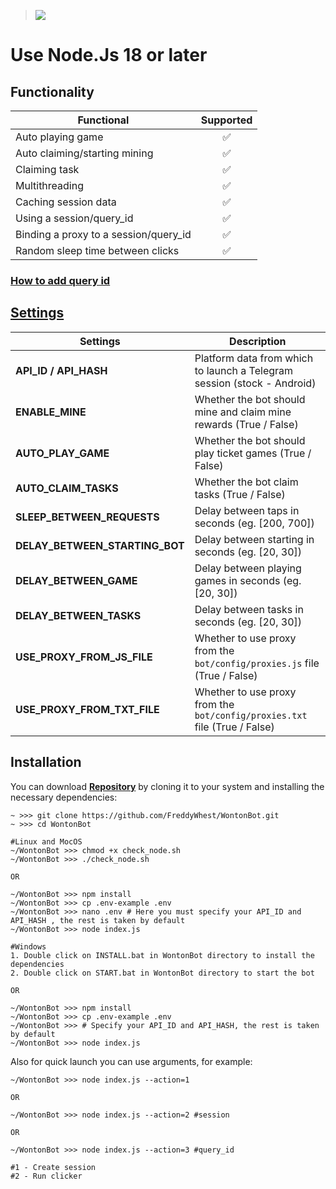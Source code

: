 > [<img src="https://img.shields.io/badge/Telegram-%40Me-orange">](https://t.me/roddyfred)

# Use Node.Js 18 or later

## Functionality

| Functional                            | Supported |
| ------------------------------------- | :-------: |
| Auto playing game                     |    ✅     |
| Auto claiming/starting mining         |    ✅     |
| Claiming task                         |    ✅     |
| Multithreading                        |    ✅     |
| Caching session data                  |    ✅     |
| Using a session/query_id              |    ✅     |
| Binding a proxy to a session/query_id |    ✅     |
| Random sleep time between clicks      |    ✅     |

### [How to add query id](https://github.com/Freddywhest/RockyRabbitBot/blob/main/AddQueryId.md)

## [Settings](https://github.com/FreddyWhest/WontonBot/blob/main/.env-example)

| Settings                       | Description                                                                |
| ------------------------------ | -------------------------------------------------------------------------- |
| **API_ID / API_HASH**          | Platform data from which to launch a Telegram session (stock - Android)    |
| **ENABLE_MINE**                | Whether the bot should mine and claim mine rewards (True / False)          |
| **AUTO_PLAY_GAME**             | Whether the bot should play ticket games (True / False)                    |
| **AUTO_CLAIM_TASKS**           | Whether the bot claim tasks (True / False)                                 |
| **SLEEP_BETWEEN_REQUESTS**     | Delay between taps in seconds (eg. [200, 700])                             |
| **DELAY_BETWEEN_STARTING_BOT** | Delay between starting in seconds (eg. [20, 30])                           |
| **DELAY_BETWEEN_GAME**         | Delay between playing games in seconds (eg. [20, 30])                      |
| **DELAY_BETWEEN_TASKS**        | Delay between tasks in seconds (eg. [20, 30])                              |
| **USE_PROXY_FROM_JS_FILE**     | Whether to use proxy from the `bot/config/proxies.js` file (True / False)  |
| **USE_PROXY_FROM_TXT_FILE**    | Whether to use proxy from the `bot/config/proxies.txt` file (True / False) |

## Installation

You can download [**Repository**](https://github.com/FreddyWhest/WontonBot) by cloning it to your system and installing the necessary dependencies:

```shell
~ >>> git clone https://github.com/FreddyWhest/WontonBot.git
~ >>> cd WontonBot

#Linux and MocOS
~/WontonBot >>> chmod +x check_node.sh
~/WontonBot >>> ./check_node.sh

OR

~/WontonBot >>> npm install
~/WontonBot >>> cp .env-example .env
~/WontonBot >>> nano .env # Here you must specify your API_ID and API_HASH , the rest is taken by default
~/WontonBot >>> node index.js

#Windows
1. Double click on INSTALL.bat in WontonBot directory to install the dependencies
2. Double click on START.bat in WontonBot directory to start the bot

OR

~/WontonBot >>> npm install
~/WontonBot >>> cp .env-example .env
~/WontonBot >>> # Specify your API_ID and API_HASH, the rest is taken by default
~/WontonBot >>> node index.js
```

Also for quick launch you can use arguments, for example:

```shell
~/WontonBot >>> node index.js --action=1

OR

~/WontonBot >>> node index.js --action=2 #session

OR

~/WontonBot >>> node index.js --action=3 #query_id

#1 - Create session
#2 - Run clicker
```
